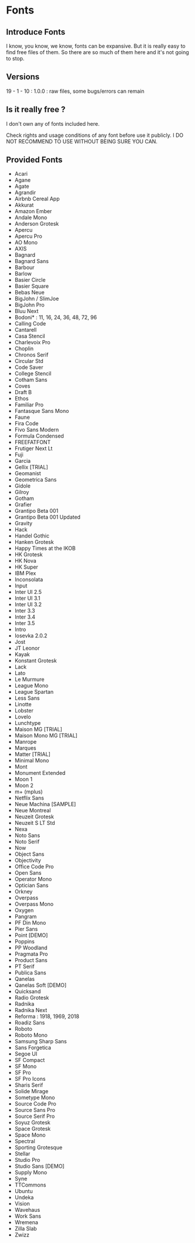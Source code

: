 # Fonts

## Introduce Fonts

I know, you know, we know, fonts can be expansive. But it is really easy to find free files of them. So there are so much of them here and it's not going to stop.




## Versions

19 - 1 - 10 : 1.0.0 : raw files, some bugs/errors can remain




## Is it really free ?

I don't own any of fonts included here.


Check rights and usage conditions of any font before use it publicly. I DO NOT RECOMMEND TO USE WITHOUT BEING SURE YOU CAN.


## Provided Fonts
- Acari
- Agane
- Agate
- Agrandir
- Airbnb Cereal App
- Akkurat
- Amazon Ember
- Andale Mono
- Anderson Grotesk
- Apercu
- Apercu Pro
- AO Mono
- AXIS
- Bagnard
- Bagnard Sans
- Barbour
- Barlow
- Basier Circle
- Basier Square
- Bebas Neue
- BigJohn / SlimJoe
- BigJohn Pro
- Bluu Next
- Bodoni* : 11, 16, 24, 36, 48, 72, 96
- Calling Code
- Cantarell
- Casa Stencil
- Charlevoix Pro
- Choplin
- Chronos Serif
- Circular Std
- Code Saver
- College Stencil
- Cotham Sans
- Coves
- Draft B
- Ethos
- Familiar Pro
- Fantasque Sans Mono
- Faune
- Fira Code
- Fivo Sans Modern
- Formula Condensed
- FREEFATFONT
- Frutiger Next Lt
- Fuji
- Garcia
- Gellix [TRIAL]
- Geomanist
- Geometrica Sans
- Gidole
- Gilroy
- Gotham
- Grafier
- Grantipo Beta 001
- Grantipo Beta 001 Updated
- Gravity
- Hack
- Handel Gothic
- Hanken Grotesk
- Happy Times at the IKOB
- HK Grotesk
- HK Nova
- HK Super
- IBM Plex
- Inconsolata
- Input
- Inter UI 2.5
- Inter UI 3.1
- Inter UI 3.2
- Inter 3.3
- Inter 3.4
- Inter 3.5
- Intro
- Iosevka 2.0.2
- Jost
- JT Leonor
- Kayak
- Konstant Grotesk
- Lack
- Lato
- Le Murmure
- League Mono
- League Spartan
- Less Sans
- Linotte
- Lobster
- Lovelo
- Lunchtype
- Maison MG [TRIAL]
- Maison Mono MG [TRIAL]
- Manrope
- Marques
- Matter [TRIAL]
- Minimal Mono
- Mont
- Monument Extended
- Moon 1
- Moon 2
- m+ (mplus)
- Netflix Sans
- Neue Machina [SAMPLE]
- Neue Montreal
- Neuzeit Grotesk
- Neuzeit S LT Std
- Nexa
- Noto Sans
- Noto Serif
- Now
- Object Sans
- Objectivity
- Office Code Pro
- Open Sans
- Operator Mono
- Optician Sans
- Orkney
- Overpass
- Overpass Mono
- Oxygen
- Pangram
- PF Din Mono
- Pier Sans
- Point [DEMO]
- Poppins
- PP Woodland
- Pragmata Pro
- Product Sans
- PT Serif
- Publica Sans
- Qanelas
- Qanelas Soft [DEMO]
- Quicksand
- Radio Grotesk
- Radnika
- Radnika Next
- Reforma : 1918, 1969, 2018
- Roadiz Sans
- Roboto
- Roboto Mono
- Samsung Sharp Sans
- Sans Forgetica
- Segoe UI
- SF Compact
- SF Mono
- SF Pro
- SF Pro Icons
- Sharis Serif
- Solide Mirage
- Sometype Mono
- Source Code Pro
- Source Sans Pro
- Source Serif Pro
- Soyuz Grotesk
- Space Grotesk
- Space Mono
- Spectral
- Sporting Grotesque
- Stellar
- Studio Pro
- Studio Sans [DEMO]
- Supply Mono
- Syne
- TTCommons
- Ubuntu
- Undeka
- Vision
- Wavehaus
- Work Sans
- Wremena
- Zilla Slab
- Zwizz
